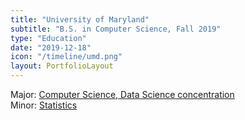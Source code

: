 ```yaml
---
title: "University of Maryland"
subtitle: "B.S. in Computer Science, Fall 2019"
type: "Education"
date: "2019-12-18"
icon: "/timeline/umd.png"
layout: PortfolioLayout
---
```


Major: [Computer Science, Data Science concentration](https://undergrad.cs.umd.edu/degree-requirements-cs-major#DataScience)<br>
Minor: [Statistics](https://www-math.umd.edu/stat-undergrad/statistics-minor.html)
